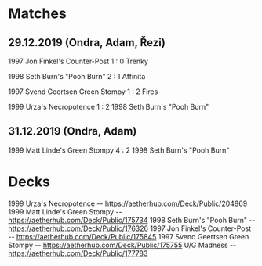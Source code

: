 ﻿# Matches

## 29.12.2019 (Ondra, Adam, Řezi)

1997 Jon Finkel's Counter-Post 
  1 : 0 
Trenky
  
1998 Seth Burn's "Pooh Burn"
  2 : 1
Affinita
  
1997 Svend Geertsen Green Stompy
  1 : 2
Fires

1999 Urza's Necropotence
  1 : 2
1998 Seth Burn's "Pooh Burn"

## 31.12.2019 (Ondra, Adam)

1999 Matt Linde's Green Stompy
  4 : 2
1998 Seth Burn's "Pooh Burn"

# Decks

1999 Urza's Necropotence -- https://aetherhub.com/Deck/Public/204869
1999 Matt Linde's Green Stompy -- https://aetherhub.com/Deck/Public/175734
1998 Seth Burn's "Pooh Burn" -- https://aetherhub.com/Deck/Public/176326
1997 Jon Finkel's Counter-Post -- https://aetherhub.com/Deck/Public/175845
1997 Svend Geertsen Green Stompy -- https://aetherhub.com/Deck/Public/175755
U/G Madness -- https://aetherhub.com/Deck/Public/177783
